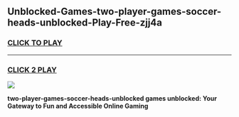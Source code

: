 
## Unblocked-Games-two-player-games-soccer-heads-unblocked-Play-Free-zjj4a
<h3>
<a href="https://premium76.site?title=two-player-games-soccer-heads-unblocked&ref=19M">CLICK TO PLAY</a></h3>
<hr>

<h3>
<a href="https://premium76.site?title=two-player-games-soccer-heads-unblocked&ref=19M">CLICK 2 PLAY</a>
  
</h3>

<a href="https://premium76.site?title=two-player-games-soccer-heads-unblocked&ref=19M"><img src="https://clearcache.store/games.png"></a>


**two-player-games-soccer-heads-unblocked games unblocked: Your Gateway to Fun and Accessible Online Gaming**
